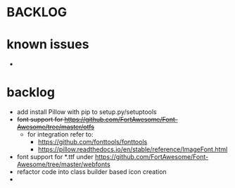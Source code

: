 # BACKLOG


# known issues 
- 


# backlog

- add install Pillow with pip to setup.py/setuptools 
- ~~font support for https://github.com/FortAwesome/Font-Awesome/tree/master/otfs~~
  - for integration refer to:
    - https://github.com/fonttools/fonttools
    - https://pillow.readthedocs.io/en/stable/reference/ImageFont.html
- font support for *.ttf under https://github.com/FortAwesome/Font-Awesome/tree/master/webfonts
- refactor code into class builder based icon creation
- 
